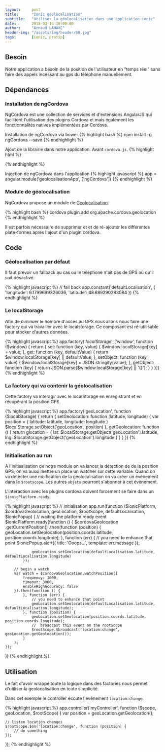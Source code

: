 ```yaml
---
layout:     post
title:      "Ionic geolocalisation"
subtitle:   "Utiliser la géolocalisation dans une application ionic"
date:       2015-03-10 18:00:00
author:     "Arnaud LAHAXE"
header-img: "/assets/img/header/60.jpg"
tags:       [ionic, protip]
---
```


## Besoin

Notre application a besoin de la position de l'utilisateur en "temps réel" sans faire des appels incessant au gps du téléphone manuellement.

## Dépendances

### Installation de ngCordova

NgCordova est une collection de services et d'extensions AngularJS qui facilitent l'utilisation des plugins Cordova et mais également les fonctionnalités natives implémentées par Cordova.

Installation de ngCordova via bower
{% highlight bash %}
npm install -g ngCordova --save
{% endhighlight %}

Ajout de la librairie dans notre application. Avant  `cordova.js`.
{% highlight html %}
<script src="/lib/ngCordova/dist/ng-cordova.js"></script>
<script src="/cordova.js"></script>
{% endhighlight %}

Injection de ngCordova dans l'application
{% highlight javascript %}
app = angular.module('geolocalisationApp', ['ngCordova'])
{% endhighlight %}

### Module de géolocalisation

NgCordova propose un module de [Geolocalisation](http://ngcordova.com/docs/plugins/geolocation/).

{% highlight bash %}
cordova plugin add org.apache.cordova.geolocation
{% endhighlight %}

Il est parfois nécessaire de supprimer et et de ré-ajouter les différentes plate-formes apres l'ajout d'un plugin cordova.

## Code

### Géolocalisation par défaut

Il faut prevoir un fallback au cas ou le téléphone n'ait pas de GPS où qu'il soit désactivé.

{% highlight javascript %}
 // fall back
app.constant('defaultLocalisation', {
    'longitude': 6.1799699326036,
    'latitude': 48.689290283084
})
{% endhighlight %}

### Le localStorage

Afin de diminuer le nombre d'accès au GPS nous allons nous faire une factory qui va travailler avec le localstorage. Ce composant est ré-utilisable pour stocker d'autres données.


{% highlight javascript %}
app.factory('$localStorage', ['$window', function ($window) {
    return {
        set: function (key, value) {
            $window.localStorage[key] = value;
        },
        get: function (key, defaultValue) {
            return $window.localStorage[key] || defaultValue;
        },
        setObject: function (key, value) {
            $window.localStorage[key] = JSON.stringify(value);
        },
        getObject: function (key) {
            return JSON.parse($window.localStorage[key] || '{}');
        }
    }
}])
{% endhighlight %}

### La factory qui va contenir la géolocalisation

Cette factory va intéragir avec le localStorage en enregistrant et en récupérant la position GPS.

{% highlight javascript %}
app.factory('geoLocation', function ($localStorage) {
    return {
        setGeolocation: function (latitude, longitude) {
            var position = {
                latitude: latitude,
                longitude: longitude
            }
            $localStorage.setObject('geoLocation', position)
        },
        getGeolocation: function () {
            return glocation = {
                lat: $localStorage.getObject('geoLocation').latitude,
                lng: $localStorage.getObject('geoLocation').longitude
            }
        }
    }
})
{% endhighlight %}

### Initialisation au run

A l'initisalisation de notre module on va lancer la détection de de la position GPS, on va aussi mettre un place un watcher sur cette variable. Quand on va detecter une moification de la géolocalisation on va créer un évènement dans le `$rootscope`. Les autres `objets` pourront s'abonner à cet évènement.


L'intéraction avec les plugins cordova doivent forcement se faire dans un `$ionicPlatform.ready`.

{% highlight javascript %}
// initialisation
app.run(function ($ionicPlatform, $cordovaGeolocation, geoLocation, $rootScope, defaultLocalisation, $ionicPopup) {
    // waiting the platform ready event
    $ionicPlatform.ready(function () {
        $cordovaGeolocation
            .getCurrentPosition()
            .then(function (position) {
                geoLocation.setGeolocation(position.coords.latitude, position.coords.longitude);
            }, function (err) {
                 // you need to enhance that point
                $ionicPopup.alert({
                    title: 'Ooops...',
                    template: err.message
                });

                geoLocation.setGeolocation(defaultLocalisation.latitude, defaultLocalisation.longitude)
            });

        // begin a watch
        var watch = $cordovaGeolocation.watchPosition({
            frequency: 1000,
            timeout: 3000,
            enableHighAccuracy: false
        }).then(function () {
            }, function (err) {
                // you need to enhance that point
                geoLocation.setGeolocation(defaultLocalisation.latitude, defaultLocalisation.longitude);
            }, function (position) {
                geoLocation.setGeolocation(position.coords.latitude, position.coords.longitude);
                //  broadcast this event on the rootScope
                $rootScope.$broadcast('location:change', geoLocation.getGeolocation());
            }
        );
    });
})
{% endhighlight %}

## Utilisation

Le fait d'avoir wrappé toute la logique dans des factories nous permet d'utiliser la geolocalisation en toute simplicité.

Dans cet exemple le controller écoute l'évènement `location:change`.

{% highlight javascript %}
app.controller('myController', function ($scope, geoLocation, $rootScope) {
    var position = geoLocation.getGeolocation();

    // listen location changes
    $rootScope.$on('location:change', function (position) {
        // do something
    });
});
{% endhighlight %}